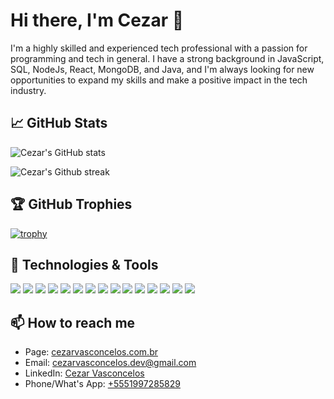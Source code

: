 # Hi there, I'm Cezar 👋


I'm a highly skilled and experienced tech professional with a passion for programming and tech in general. I have a strong background in JavaScript, SQL, NodeJs, React, MongoDB, and Java, and I'm always looking for new opportunities to expand my skills and make a positive impact in the tech industry.

## 📈 GitHub Stats

![Cezar's GitHub stats](https://github-readme-stats.vercel.app/api?username=vasconceloscezar&show_icons=true&theme=radical)


![Cezar's Github streak](https://github-readme-streak-stats.herokuapp.com/?user=vasconceloscezar&stroke=ffffff&background=0E1217&ring=e25822&fire=e25822&currStreakNum=ffffff&currStreakLabel=fff&sideNums=ffffff&sideLabels=8B959E&dates=ffffff)

## 🏆 GitHub Trophies

[![trophy](https://github-profile-trophy.vercel.app/?username=vasconceloscezar&theme=onedark)](https://github.com/ryo-ma/github-profile-trophy)

## 🔧 Technologies & Tools

![](https://img.shields.io/badge/JavaScript-%23323330.svg?style=for-the-badge&logo=javascript&logoColor=%23F7DF1E)
![](https://img.shields.io/badge/HTML5-%23E34F26.svg?style=for-the-badge&logo=html5&logoColor=white)
![](https://img.shields.io/badge/CSS3-%231572B6.svg?style=for-the-badge&logo=css3&logoColor=white)
![](https://img.shields.io/badge/SQL-%23025E8C.svg?style=for-the-badge&logo=sqlite&logoColor=white)
![](https://img.shields.io/badge/Node.js-%2343853D.svg?style=for-the-badge&logo=node.js&logoColor=white)
![](https://img.shields.io/badge/React-%2320232a.svg?style=for-the-badge&logo=react&logoColor=%2361DAFB)
![](https://img.shields.io/badge/MongoDB-%234ea94b.svg?style=for-the-badge&logo=mongodb&logoColor=white)
![](https://img.shields.io/badge/Git-%23F05033.svg?style=for-the-badge&logo=git&logoColor=white)
![](https://img.shields.io/badge/PowerShell-%235391FE.svg?style=for-the-badge&logo=powershell&logoColor=white)
![](https://img.shields.io/badge/CI/CD-%23C7D4F5.svg?style=for-the-badge&logo=jenkins&logoColor=white)
![](https://img.shields.io/badge/Rust-%23000000.svg?style=for-the-badge&logo=rust&logoColor=white)
![](https://img.shields.io/badge/Python-%233776AB.svg?style=for-the-badge&logo=python&logoColor=white)
![](https://img.shields.io/badge/Java-%23ED8B00.svg?style=for-the-badge&logo=java&logoColor=white)
![](https://img.shields.io/badge/AWS-%23FF9900.svg?style=for-the-badge&logo=amazon-aws&logoColor=white)
![](https://img.shields.io/badge/PostHog-%231D3557.svg?style=for-the-badge&logo=posthog&logoColor=white)


## 📫 How to reach me

- Page: [cezarvasconcelos.com.br](https://cezarvasconcelos.com.br)
- Email: [cezarvasconcelos.dev@gmail.com](mailto:cezarvasconcelos.dev@gmail.com)
- LinkedIn: [Cezar Vasconcelos](https://www.linkedin.com/in/cezarvasconcelos)
- Phone/What's App: [+5551997285829](https://wa.me/+5551997285829)

